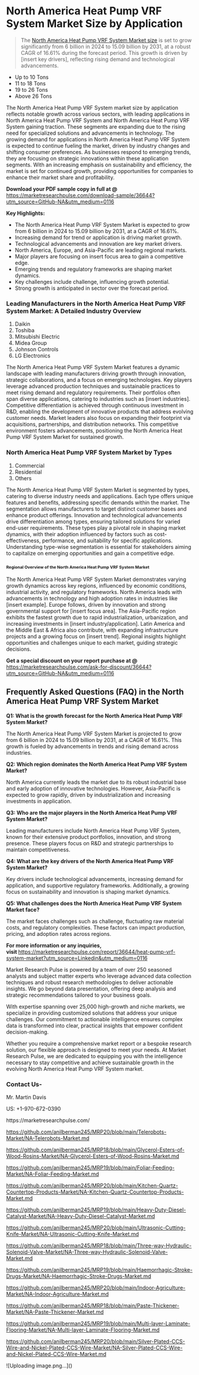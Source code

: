 <h1>North America Heat Pump VRF System Market&nbsp;Size by Application</h1><blockquote><p>The <a href="https://marketresearchpulse.com/download-sample/36644?utm_source=GitHub-NA&amp;utm_medium=0116">North America Heat Pump VRF System Market size</a> is set to grow significantly from 6 billion in 2024 to 15.09 billion by 2031, at a robust CAGR of 16.61% during the forecast period. This growth is driven by [insert key drivers], reflecting rising demand and technological advancements.</p></blockquote><ul><li>Up to 10 Tons<li> 11 to 18 Tons<li> 19 to 26 Tons<li> Above 26 Tons</li></ul><p>The North America Heat Pump VRF System market size by application reflects notable growth across various sectors, with leading applications in North America Heat Pump VRF System and North America Heat Pump VRF System gaining traction. These segments are expanding due to the rising need for specialized solutions and advancements in technology. The growing demand for applications in North America Heat Pump VRF System is expected to continue fueling the market, driven by industry changes and shifting consumer preferences. As businesses respond to emerging trends, they are focusing on strategic innovations within these application segments. With an increasing emphasis on sustainability and efficiency, the market is set for continued growth, providing opportunities for companies to enhance their market share and profitability.</p><p><strong>Download your PDF sample copy in full at @ </strong><a href="https://marketresearchpulse.com/download-sample/36644?utm_source=GitHub-NA&amp;utm_medium=0116">https://marketresearchpulse.com/download-sample/36644?utm_source=GitHub-NA&amp;utm_medium=0116</a></p><p><strong>Key Highlights: </strong></p><ul><li>The North America Heat Pump VRF System Market is expected to grow from 6 billion in 2024 to 15.09 billion by 2031, at a CAGR of 16.61%.</li><li>Increasing demand for trend or application is driving market growth.</li><li>Technological advancements and innovation are key market drivers.</li><li>North America, Europe, and Asia-Pacific are leading regional markets.</li><li>Major players are focusing on insert focus area to gain a competitive edge.</li><li>Emerging trends and regulatory frameworks are shaping market dynamics.</li><li>Key challenges include challenge, influencing growth potential.</li><li>Strong growth is anticipated in sector over the forecast period.</li></ul><h3>Leading Manufacturers in the North America Heat Pump VRF System Market: A Detailed Industry Overview</h3><ol><li>Daikin</li><li>Toshiba</li><li>Mitsubishi Electric</li><li>Midea Group</li><li>Johnson Controls</li><li>LG Electronics</li></ol><div class="flex max-w-full flex-col flex-grow"><div class="min-h-8 text-message flex w-full flex-col items-end gap-2 whitespace-normal break-words [.text-message+&amp;]:mt-5" dir="auto" data-message-author-role="assistant" data-message-id="fd8432e4-4910-450d-b182-61b7bfb0a01f" data-message-model-slug="gpt-4o"><div class="flex w-full flex-col gap-1 empty:hidden first:pt-[3px]"><div class="markdown prose w-full break-words dark:prose-invert light"><p>The North America Heat Pump VRF System Market features a dynamic landscape with leading manufacturers driving growth through innovation, strategic collaborations, and a focus on emerging technologies. Key players leverage advanced production techniques and sustainable practices to meet rising demand and regulatory requirements. Their portfolios often span diverse applications, catering to industries such as [insert industries]. Competitive differentiation is achieved through continuous investment in R&amp;D, enabling the development of innovative products that address evolving customer needs. Market leaders also focus on expanding their footprint via acquisitions, partnerships, and distribution networks. This competitive environment fosters advancements, positioning the North America Heat Pump VRF System Market for sustained growth.</p></div></div></div></div><h3>North America Heat Pump VRF System Market by Types</h3><ol><li>Commercial<li> Residential<li> Others</li></ol><div class="flex max-w-full flex-col flex-grow"><div class="min-h-8 text-message flex w-full flex-col items-end gap-2 whitespace-normal break-words [.text-message+&amp;]:mt-5" dir="auto" data-message-author-role="assistant" data-message-id="084470be-0bb7-4664-bddf-5156b4f41249" data-message-model-slug="gpt-4o-mini"><div class="flex w-full flex-col gap-1 empty:hidden first:pt-[3px]"><div class="markdown prose w-full break-words dark:prose-invert light"><p>The North America Heat Pump VRF System Market is segmented by types, catering to diverse industry needs and applications. Each type offers unique features and benefits, addressing specific demands within the market. The segmentation allows manufacturers to target distinct customer bases and enhance product offerings. Innovation and technological advancements drive differentiation among types, ensuring tailored solutions for varied end-user requirements. These types play a pivotal role in shaping market dynamics, with their adoption influenced by factors such as cost-effectiveness, performance, and suitability for specific applications. Understanding type-wise segmentation is essential for stakeholders aiming to capitalize on emerging opportunities and gain a competitive edge.</p></div></div></div></div><h3><span style="font-size: 11px;">Regional Overview of the North America Heat Pump VRF System Market</span></h3><div class="flex max-w-full flex-col flex-grow"><div class="min-h-8 text-message flex w-full flex-col items-end gap-2 whitespace-normal break-words [.text-message+&amp;]:mt-5" dir="auto" data-message-author-role="assistant" data-message-id="e9038762-ce64-4e30-91c9-9bd413514231" data-message-model-slug="gpt-4o-mini"><div class="flex w-full flex-col gap-1 empty:hidden first:pt-[3px]"><div class="markdown prose w-full break-words dark:prose-invert light"><p>The North America Heat Pump VRF System Market demonstrates varying growth dynamics across key regions, influenced by economic conditions, industrial activity, and regulatory frameworks. North America leads with advancements in technology and high adoption rates in industries like [insert example]. Europe follows, driven by innovation and strong governmental support for [insert focus area]. The Asia-Pacific region exhibits the fastest growth due to rapid industrialization, urbanization, and increasing investments in [insert industry/application]. Latin America and the Middle East &amp; Africa also contribute, with expanding infrastructure projects and a growing focus on [insert trend]. Regional insights highlight opportunities and challenges unique to each market, guiding strategic decisions.</p></div></div></div></div><p><strong>Get a special discount on your report purchase at @ </strong><a href="https://marketresearchpulse.com/ask-for-discount/36644?utm_source=GitHub-NA&amp;utm_medium=0116">https://marketresearchpulse.com/ask-for-discount/36644?utm_source=GitHub-NA&amp;utm_medium=0116</a></p><h2>Frequently Asked Questions (FAQ) in the North America Heat Pump VRF System Market</h2><p><strong>Q1: What is the growth forecast for the North America Heat Pump VRF System Market?</strong></p><p>The North America Heat Pump VRF System Market is projected to grow from 6 billion in 2024 to 15.09 billion by 2031, at a CAGR of 16.61%. This growth is fueled by advancements in trends and rising demand across industries.</p><p><strong>Q2: Which region dominates the North America Heat Pump VRF System Market?</strong></p><p>North America currently leads the market due to its robust industrial base and early adoption of innovative technologies. However, Asia-Pacific is expected to grow rapidly, driven by industrialization and increasing investments in application.</p><p><strong>Q3: Who are the major players in the North America Heat Pump VRF System Market?</strong></p><p>Leading manufacturers include North America Heat Pump VRF System, known for their extensive product portfolios, innovation, and strong presence. These players focus on R&amp;D and strategic partnerships to maintain competitiveness.</p><p><strong>Q4: What are the key drivers of the North America Heat Pump VRF System Market?</strong></p><p>Key drivers include technological advancements, increasing demand for application, and supportive regulatory frameworks. Additionally, a growing focus on sustainability and innovation is shaping market dynamics.</p><p><strong>Q5: What challenges does the North America Heat Pump VRF System Market face?</strong></p><p>The market faces challenges such as challenge, fluctuating raw material costs, and regulatory complexities. These factors can impact production, pricing, and adoption rates across regions.</p><p><strong>For more information or any inquiries, visit&nbsp;</strong><a href="https://marketresearchpulse.com/report/36644/heat-pump-vrf-system-market?utm_source=Linkedin&utm_medium=0116">https://marketresearchpulse.com/report/36644/heat-pump-vrf-system-market?utm_source=Linkedin&utm_medium=0116</a></p><p>Market Research Pulse is powered by a team of over 250 seasoned analysts and subject matter experts who leverage advanced data collection techniques and robust research methodologies to deliver actionable insights. We go beyond data presentation, offering deep analysis and strategic recommendations tailored to your business goals.</p><p>With expertise spanning over 25,000 high-growth and niche markets, we specialize in providing customized solutions that address your unique challenges. Our commitment to actionable intelligence ensures complex data is transformed into clear, practical insights that empower confident decision-making.</p><p>Whether you require a comprehensive market report or a bespoke research solution, our flexible approach is designed to meet your needs. At Market Research Pulse, we are dedicated to equipping you with the intelligence necessary to stay competitive and achieve sustainable growth in the evolving North America Heat Pump VRF System market.</p><h3><strong>Contact Us-</strong></h3><p>Mr. Martin Davis</p><p>US: +1-970-672-0390</p><p>https://marketresearchpulse.com/</p><p><a href="https://github.com/anilberman245/MRP20/blob/main/Telerobots-Market/NA-Telerobots-Market.md">https://github.com/anilberman245/MRP20/blob/main/Telerobots-Market/NA-Telerobots-Market.md</a></p><p><a href="https://github.com/anilberman245/MRP18/blob/main/Glycerol-Esters-of-Wood-Rosins-Market/NA-Glycerol-Esters-of-Wood-Rosins-Market.md">https://github.com/anilberman245/MRP18/blob/main/Glycerol-Esters-of-Wood-Rosins-Market/NA-Glycerol-Esters-of-Wood-Rosins-Market.md</a></p><p><a href="https://github.com/anilberman245/MRP19/blob/main/Foliar-Feeding-Market/NA-Foliar-Feeding-Market.md">https://github.com/anilberman245/MRP19/blob/main/Foliar-Feeding-Market/NA-Foliar-Feeding-Market.md</a></p><p><a href="https://github.com/anilberman245/MRP20/blob/main/Kitchen-Quartz-Countertop-Products-Market/NA-Kitchen-Quartz-Countertop-Products-Market.md">https://github.com/anilberman245/MRP20/blob/main/Kitchen-Quartz-Countertop-Products-Market/NA-Kitchen-Quartz-Countertop-Products-Market.md</a></p><p><a href="https://github.com/anilberman245/MRP19/blob/main/Heavy-Duty-Diesel-Catalyst-Market/NA-Heavy-Duty-Diesel-Catalyst-Market.md">https://github.com/anilberman245/MRP19/blob/main/Heavy-Duty-Diesel-Catalyst-Market/NA-Heavy-Duty-Diesel-Catalyst-Market.md</a></p><p><a href="https://github.com/anilberman245/MRP20/blob/main/Ultrasonic-Cutting-Knife-Market/NA-Ultrasonic-Cutting-Knife-Market.md">https://github.com/anilberman245/MRP20/blob/main/Ultrasonic-Cutting-Knife-Market/NA-Ultrasonic-Cutting-Knife-Market.md</a></p><p><a href="https://github.com/anilberman245/MRP18/blob/main/Three-way-Hydraulic-Solenoid-Valve-Market/NA-Three-way-Hydraulic-Solenoid-Valve-Market.md">https://github.com/anilberman245/MRP18/blob/main/Three-way-Hydraulic-Solenoid-Valve-Market/NA-Three-way-Hydraulic-Solenoid-Valve-Market.md</a></p><p><a href="https://github.com/anilberman245/MRP19/blob/main/Haemorrhagic-Stroke-Drugs-Market/NA-Haemorrhagic-Stroke-Drugs-Market.md">https://github.com/anilberman245/MRP19/blob/main/Haemorrhagic-Stroke-Drugs-Market/NA-Haemorrhagic-Stroke-Drugs-Market.md</a></p><p><a href="https://github.com/anilberman245/MRP20/blob/main/Indoor-Agriculture-Market/NA-Indoor-Agriculture-Market.md">https://github.com/anilberman245/MRP20/blob/main/Indoor-Agriculture-Market/NA-Indoor-Agriculture-Market.md</a></p><p><a href="https://github.com/anilberman245/MRP18/blob/main/Paste-Thickener-Market/NA-Paste-Thickener-Market.md">https://github.com/anilberman245/MRP18/blob/main/Paste-Thickener-Market/NA-Paste-Thickener-Market.md</a></p><p><a href="https://github.com/anilberman245/MRP19/blob/main/Multi-layer-Laminate-Flooring-Market/NA-Multi-layer-Laminate-Flooring-Market.md">https://github.com/anilberman245/MRP19/blob/main/Multi-layer-Laminate-Flooring-Market/NA-Multi-layer-Laminate-Flooring-Market.md</a></p><p><a href="https://github.com/anilberman245/MRP20/blob/main/Silver-Plated-CCS-Wire-and-Nickel-Plated-CCS-Wire-Market/NA-Silver-Plated-CCS-Wire-and-Nickel-Plated-CCS-Wire-Market.md">https://github.com/anilberman245/MRP20/blob/main/Silver-Plated-CCS-Wire-and-Nickel-Plated-CCS-Wire-Market/NA-Silver-Plated-CCS-Wire-and-Nickel-Plated-CCS-Wire-Market.md</a></p>
![Uploading image.png…]()
